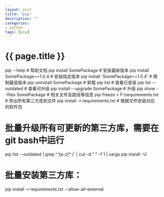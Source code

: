 ```yaml
---
layout: post
title: "pip"
description: ""
categories: 
- python
tags: [pip]
---
```

{{ page.title }}
================

pip --help                        # 帮助文档
pip install SomePackage           # 安装最新版本
pip install SomePackage==1.0.4    # 安装指定版本
pip install 'SomePackage>=1.0.4'  # 限制最低版本
pip uninstall SomePackage         # 卸载
pip list                          # 查看已安装
pip list --outdated               # 查看可升级
pip install --upgrade SomePackage # 升级
pip show --files SomePackage      # 相关文件及路径等信息
pip freeze > F:\requirements.txt  # 导出所有第三方库到文件
pip install -r requirements.txt   # 根据文件安装对应的软件包
# 批量升级所有可更新的第三方库，需要在git bash中运行
pip list --outdated | grep '^[a-z]* (' | cut -d " " -f 1 | xargs pip install -U
# 批量安装第三方库：
pip install -r requirements.txt --allow-all-external

